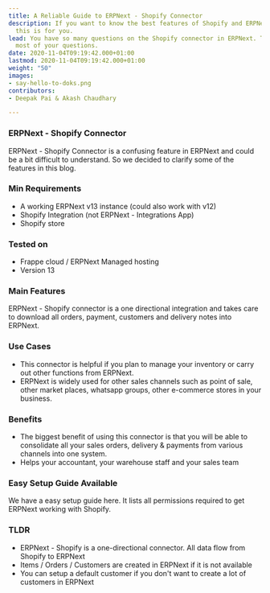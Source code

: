 ```yaml
---
title: A Reliable Guide to ERPNext - Shopify Connector
description: If you want to know the best features of Shopify and ERPNext connector
  this is for you.
lead: You have so many questions on the Shopify connector in ERPNext. This will clarify
  most of your questions.
date: 2020-11-04T09:19:42.000+01:00
lastmod: 2020-11-04T09:19:42.000+01:00
weight: "50"
images:
- say-hello-to-doks.png
contributors:
- Deepak Pai & Akash Chaudhary

---
```

### ERPNext - Shopify Connector

ERPNext - Shopify Connector is a confusing feature in ERPNext and could be a bit difficult to understand. So we decided to clarify some of the features in this blog.

### Min Requirements

* A working ERPNext v13 instance (could also work with v12)
* Shopify Integration (not ERPNext - Integrations App)
* Shopify store

### Tested on

* Frappe cloud / ERPNext Managed hosting
* Version 13

### Main Features

ERPNext - Shopify connector is a one directional integration and takes care to download all orders, payment, customers and delivery notes into ERPNext.

### Use Cases

* This connector is helpful if you plan to manage your inventory or carry out other functions from ERPNext.
* ERPNext is widely used for other sales channels such as point of sale, other market places, whatsapp groups, other e-commerce stores in your business.

### Benefits

* The biggest benefit of using this connector is that you will be able to consolidate all your sales orders, delivery & payments from various channels into one system.
* Helps your accountant, your warehouse staff and your sales team

### Easy Setup Guide Available

We have a easy setup guide here. It lists all permissions required to get ERPNext working with Shopify.

### TLDR

* ERPNext - Shopify is a one-directional connector. All data flow from Shopify to ERPNext
* Items / Orders / Customers are created in ERPNext if it is not available
* You can setup a default customer if you don't want to create a lot of customers in ERPNext